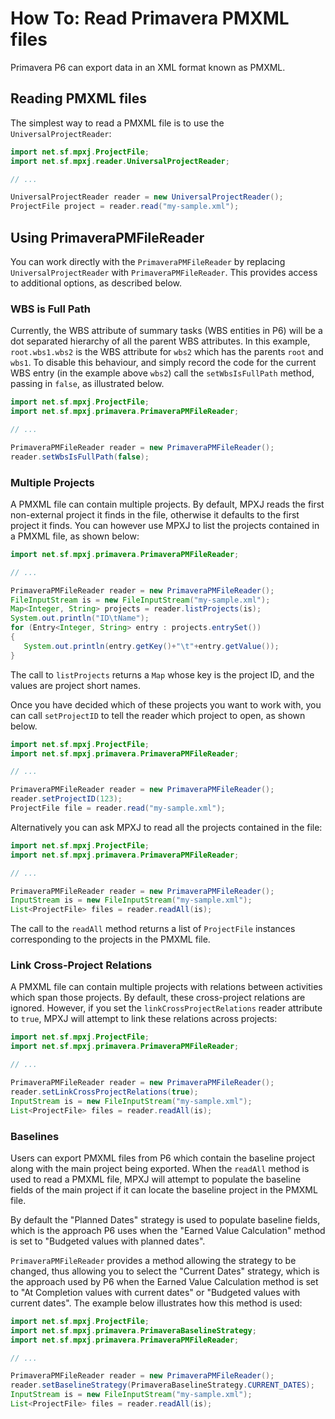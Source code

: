 # How To: Read Primavera PMXML files
Primavera P6 can export data in an XML format known as PMXML.

## Reading PMXML files
The simplest way to read a PMXML file is to use the `UniversalProjectReader`:

```java
import net.sf.mpxj.ProjectFile;
import net.sf.mpxj.reader.UniversalProjectReader;

// ...

UniversalProjectReader reader = new UniversalProjectReader();
ProjectFile project = reader.read("my-sample.xml");
```

## Using PrimaveraPMFileReader
You can work directly with the `PrimaveraPMFileReader` by replacing
`UniversalProjectReader` with `PrimaveraPMFileReader`. This provides access to
additional options, as described below.

### WBS is Full Path
Currently, the WBS attribute of summary tasks (WBS entities in P6) will be a dot
separated hierarchy of all the parent WBS attributes.
In this example, `root.wbs1.wbs2` is the WBS attribute for `wbs2` which has
the parents `root` and `wbs1`. To disable this behaviour, and simply record
the code for the current WBS entry (in the example above `wbs2`) call the
`setWbsIsFullPath` method, passing in `false`, as illustrated below.  


```java
import net.sf.mpxj.ProjectFile;
import net.sf.mpxj.primavera.PrimaveraPMFileReader;

// ...

PrimaveraPMFileReader reader = new PrimaveraPMFileReader();
reader.setWbsIsFullPath(false);
```

### Multiple Projects
A PMXML file can contain multiple projects. By default, MPXJ reads the first
non-external project it finds in the file, otherwise it defaults to the first
project it finds. You can however use MPXJ to list the projects contained in a
PMXML file, as shown below:

```java
import net.sf.mpxj.primavera.PrimaveraPMFileReader;

// ...

PrimaveraPMFileReader reader = new PrimaveraPMFileReader();
FileInputStream is = new FileInputStream("my-sample.xml");
Map<Integer, String> projects = reader.listProjects(is);
System.out.println("ID\tName");
for (Entry<Integer, String> entry : projects.entrySet())
{
   System.out.println(entry.getKey()+"\t"+entry.getValue());
}
```
The call to `listProjects` returns a `Map` whose key is the project ID,
and the values are project short names.

Once you have decided which of these projects you want to work with, you can
call `setProjectID` to tell the reader which project to open, as shown below.

```java
import net.sf.mpxj.ProjectFile;
import net.sf.mpxj.primavera.PrimaveraPMFileReader;

// ...

PrimaveraPMFileReader reader = new PrimaveraPMFileReader();
reader.setProjectID(123);
ProjectFile file = reader.read("my-sample.xml");
```

Alternatively you can ask MPXJ to read all the projects contained in the file:

```java
import net.sf.mpxj.ProjectFile;
import net.sf.mpxj.primavera.PrimaveraPMFileReader;

// ...

PrimaveraPMFileReader reader = new PrimaveraPMFileReader();
InputStream is = new FileInputStream("my-sample.xml");
List<ProjectFile> files = reader.readAll(is);
```

The call to the `readAll` method returns a list of `ProjectFile` instances
corresponding to the projects in the PMXML file.

### Link Cross-Project Relations
A PMXML file can contain multiple projects with relations between activities
which span those projects. By default, these cross-project relations are ignored.
However, if you set the `linkCrossProjectRelations` reader attribute to `true`,
MPXJ will attempt to link these relations across projects: 

```java
import net.sf.mpxj.ProjectFile;
import net.sf.mpxj.primavera.PrimaveraPMFileReader;

// ...

PrimaveraPMFileReader reader = new PrimaveraPMFileReader();
reader.setLinkCrossProjectRelations(true);
InputStream is = new FileInputStream("my-sample.xml");
List<ProjectFile> files = reader.readAll(is);
```

### Baselines
Users can export PMXML files from P6 which contain the baseline project
along with the main project being exported. When the `readAll` method
is used to read a PMXML file, MPXJ will attempt to populate the baseline
fields of the main project if it can locate the baseline project in
the PMXML file.

By default the "Planned Dates" strategy is used to populate baseline fields,
which is the approach P6 uses when the "Earned Value Calculation" method is
set to  "Budgeted values with planned dates".

`PrimaveraPMFileReader` provides a method allowing the strategy to be changed,
thus allowing you to select the "Current Dates" strategy, which is the approach
used by P6 when the Earned Value Calculation method is set to "At Completion
values with current dates" or "Budgeted values with current dates". The example
below illustrates how this method is used:

```java
import net.sf.mpxj.ProjectFile;
import net.sf.mpxj.primavera.PrimaveraBaselineStrategy;
import net.sf.mpxj.primavera.PrimaveraPMFileReader;

// ...

PrimaveraPMFileReader reader = new PrimaveraPMFileReader();
reader.setBaselineStrategy(PrimaveraBaselineStrategy.CURRENT_DATES);
InputStream is = new FileInputStream("my-sample.xml");
List<ProjectFile> files = reader.readAll(is);
```

